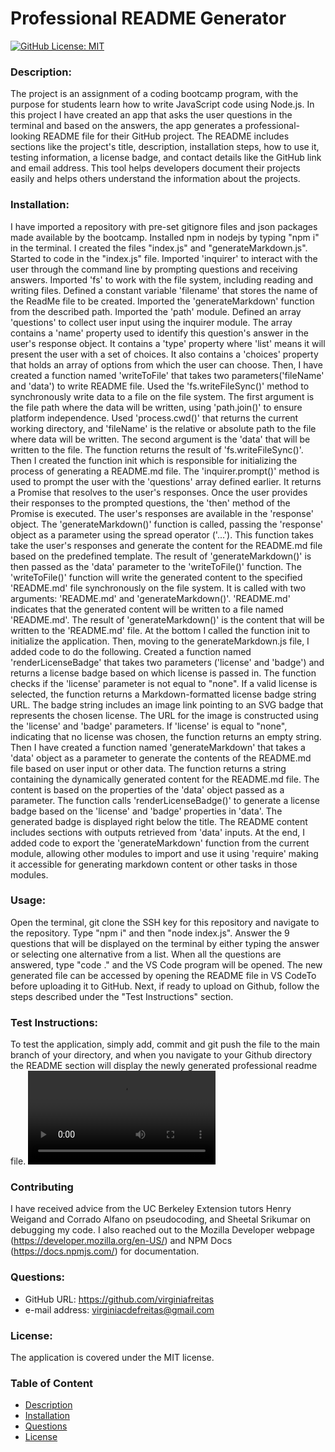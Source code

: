 
  # Professional README Generator
  [![GitHub License: MIT](https://img.shields.io/badge/License-MIT-blue.svg)](https://opensource.org/licenses/MIT)

  ### Description:
  The project is an assignment of a coding bootcamp program, with the purpose for students learn how to write JavaScript code using Node.js. In this project I have created an app that asks the user questions in the terminal and based on the answers, the app generates a professional-looking README file for their GitHub project. The README includes sections like the project's title, description, installation steps, how to use it, testing information, a license badge, and contact details like the GitHub link and email address. This tool helps developers document their projects easily and helps others understand the information about the projects.
  
  ### Installation:
  I have imported a repository with pre-set gitignore files and json packages made available by the bootcamp. Installed npm in nodejs by typing "npm i" in the terminal. I created the files "index.js" and "generateMarkdown.js". Started to code in the "index.js" file. Imported 'inquirer' to interact with the user through the command line by prompting questions and receiving answers. Imported 'fs' to work with the file system, including reading and writing files. Defined a constant variable 'filename' that stores the name of the ReadMe file to be created. Imported the 'generateMarkdown' function from the described path. Imported the 'path' module. Defined an array 'questions' to collect user input using the inquirer module. The array contains a 'name' property used to identify this question's answer in the user's response object. It contains a 'type' property where 'list' means it will present the user with a set of choices. It also contains a 'choices' property that holds an array of options from which the user can choose. Then, I have created a function named 'writeToFile' that takes two parameters('fileName' and 'data') to write README file. Used the 'fs.writeFileSync()' method to synchronously write data to a file on the file system. The first argument is the file path where the data will be written, using 'path.join()' to ensure platform independence. Used 'process.cwd()' that returns the current working directory, and 'fileName' is the relative or absolute path to the file where data will be written. The second argument is the 'data' that will be written to the file. The function returns the result of 'fs.writeFileSync()'. Then I created the function init which is responsible for initializing the process of generating a README.md file. The 'inquirer.prompt()' method is used to prompt the user with the 'questions' array defined earlier. It returns a Promise that resolves to the user's responses. Once the user provides their responses to the prompted questions, the 'then' method of the Promise is executed. The user's responses are available in the 'response' object. The 'generateMarkdown()' function is called, passing the 'response' object as a parameter using the spread operator ('...'). This function takes take the user's responses and generate the content for the README.md file based on the predefined template. The result of 'generateMarkdown()' is then passed as the 'data' parameter to the 'writeToFile()' function. The 'writeToFile()' function will write the generated content to the specified 'README.md' file synchronously on the file system. It is called with two arguments: 'README.md' and 'generateMarkdown()'. 'README.md' indicates that the generated content will be written to a file named 'README.md'. The result of 'generateMarkdown()' is the content that will be written to the 'README.md' file. At the bottom I called the function init to initialize the application. Then, moving to the generateMarkdown.js file, I added code to do the following. Created a function named 'renderLicenseBadge' that takes two parameters ('license' and 'badge') and returns a license badge based on which license is passed in. The function checks if the 'license' parameter is not equal to "none". If a valid license is selected, the function returns a Markdown-formatted license badge string URL. The badge string includes an image link pointing to an SVG badge that represents the chosen license. The URL for the image is constructed using the 'license' and 'badge' parameters. If 'license' is equal to "none", indicating that no license was chosen, the function returns an empty string. Then I have created a function named 'generateMarkdown' that takes a 'data' object as a parameter to generate the contents of the README.md file based on user input or other data. The function returns a string containing the dynamically generated content for the README.md file. The content is based on the properties of the 'data' object passed as a parameter. The function calls 'renderLicenseBadge()' to generate a license badge based on the 'license' and 'badge' properties in 'data'. The generated badge is displayed right below the title. The README content includes sections with outputs retrieved from 'data' inputs. At the end, I added code to export the 'generateMarkdown' function from the current module, allowing other modules to import and use it using 'require' making it accessible for generating markdown content or other tasks in those modules.

  ### Usage:
  Open the terminal, git clone the SSH key for this repository and navigate to the repository. Type "npm i" and then "node index.js". Answer the 9 questions that will be displayed on the terminal by either typing the answer or selecting one alternative from a list. When all the questions are answered, type "code ." and the VS Code program will be opened. The new generated file can be accessed by opening the README file in VS CodeTo before uploading it to GitHub. Next, if ready to upload on Github, follow the steps described under the "Test Instructions" section.

  ### Test Instructions:
  To test the application, simply add, commit and git push the file to the main branch of your directory, and when you navigate to your Github directory the README section will display the newly generated professional readme file.
  ![screenshot](./assets/images/instructions_video.webm)

  ### Contributing
  I have received advice from the UC Berkeley Extension tutors Henry Weigand and Corrado Alfano on pseudocoding, and Sheetal Srikumar on debugging my code. I also reached out to the Mozilla Developer webpage (https://developer.mozilla.org/en-US/) and NPM Docs (https://docs.npmjs.com/) for documentation.

  ### Questions:
  - GitHub URL: https://github.com/virginiafreitas
  - e-mail address: virginiacdefreitas@gmail.com

  ### License:
  The application is covered under the MIT license.

  ### Table of Content
  * [Description](#description)
  * [Installation](#installation)
  * [Questions](#questions)
  * [License](#license)
  